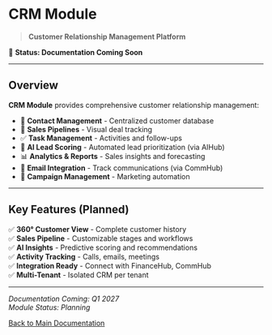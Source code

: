 # CRM Module

> **Customer Relationship Management Platform**

🚧 **Status: Documentation Coming Soon**

---

## Overview

**CRM Module** provides comprehensive customer relationship management:

- 👤 **Contact Management** - Centralized customer database
- 🔄 **Sales Pipelines** - Visual deal tracking
- ✅ **Task Management** - Activities and follow-ups
- 🤖 **AI Lead Scoring** - Automated lead prioritization (via AIHub)
- 📊 **Analytics & Reports** - Sales insights and forecasting
- 📧 **Email Integration** - Track communications (via CommHub)
- 🎯 **Campaign Management** - Marketing automation

---

## Key Features (Planned)

✅ **360° Customer View** - Complete customer history  
✅ **Sales Pipeline** - Customizable stages and workflows  
✅ **AI Insights** - Predictive scoring and recommendations  
✅ **Activity Tracking** - Calls, emails, meetings  
✅ **Integration Ready** - Connect with FinanceHub, CommHub  
✅ **Multi-Tenant** - Isolated CRM per tenant

---

*Documentation Coming: Q1 2027*  
*Module Status: Planning*

[Back to Main Documentation](../../README.md)
